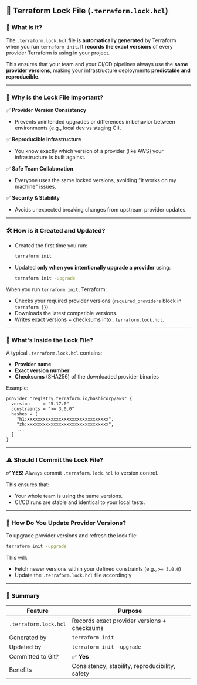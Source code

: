 ## 🔐 Terraform Lock File (`.terraform.lock.hcl`)

### 📄 What is it?

The `.terraform.lock.hcl` file is **automatically generated** by Terraform when you run `terraform init`. It **records the exact versions** of every provider Terraform is using in your project.

This ensures that your team and your CI/CD pipelines always use the **same provider versions**, making your infrastructure deployments **predictable and reproducible**.

---

### 📌 Why is the Lock File Important?

✅ **Provider Version Consistency**  
- Prevents unintended upgrades or differences in behavior between environments (e.g., local dev vs staging CI).

✅ **Reproducible Infrastructure**  
- You know exactly which version of a provider (like AWS) your infrastructure is built against.

✅ **Safe Team Collaboration**  
- Everyone uses the same locked versions, avoiding "it works on my machine" issues.

✅ **Security & Stability**  
- Avoids unexpected breaking changes from upstream provider updates.

---

### 🛠️ How is it Created and Updated?

- Created the first time you run:
  ```bash
  terraform init
  ```
- Updated **only when you intentionally upgrade a provider** using:
  ```bash
  terraform init -upgrade
  ```

When you run `terraform init`, Terraform:
- Checks your required provider versions (`required_providers` block in `terraform {}`).
- Downloads the latest compatible versions.
- Writes exact versions + checksums into `.terraform.lock.hcl`.

---

### 📁 What's Inside the Lock File?

A typical `.terraform.lock.hcl` contains:
- **Provider name**
- **Exact version number**
- **Checksums** (SHA256) of the downloaded provider binaries

Example:
```hcl
provider "registry.terraform.io/hashicorp/aws" {
  version     = "5.17.0"
  constraints = ">= 3.0.0"
  hashes = [
    "h1:xxxxxxxxxxxxxxxxxxxxxxxxxxxxxxx",
    "zh:xxxxxxxxxxxxxxxxxxxxxxxxxxxxxxx",
    ...
  ]
}
```

---

### ⚠️ Should I Commit the Lock File?

**✅ YES!** Always commit `.terraform.lock.hcl` to version control.

This ensures that:
- Your whole team is using the same versions.
- CI/CD runs are stable and identical to your local tests.

---

### 🔄 How Do You Update Provider Versions?

To upgrade provider versions and refresh the lock file:
```bash
terraform init -upgrade
```
This will:
- Fetch newer versions within your defined constraints (e.g., `>= 3.0.0`)
- Update the `.terraform.lock.hcl` file accordingly

---

### 🔐 Summary

| Feature               | Purpose                                             |
|-----------------------|-----------------------------------------------------|
| `.terraform.lock.hcl` | Records exact provider versions + checksums         |
| Generated by          | `terraform init`                                    |
| Updated by            | `terraform init -upgrade`                           |
| Committed to Git?     | ✅ **Yes**                                           |
| Benefits              | Consistency, stability, reproducibility, safety     |

